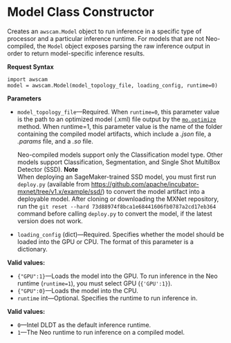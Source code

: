 # Model Class Constructor<a name="deeplens-device-library-awscam-model-constructor"></a>

Creates an `awscam.Model` object to run inference in a specific type of processor and a particular inference runtime\. For models that are not Neo\-compiled, the `Model` object exposes parsing the raw inference output in order to return model\-specific inference results\.

**Request Syntax**

```
import awscam
model = awscam.Model(model_topology_file, loading_config, runtime=0)
```

**Parameters**
+ `model_topology_file`—Required\. When `runtime=0`, this parameter value is the path to an optimized model \(\.xml\) file output by the [`mo.optimize`](#deeplens-device-library-awscam-model-constructor) method\. When runtime=1, this parameter value is the name of the folder containing the compiled model artifacts, which include a *\.json* file, a *\.params* file, and a *\.so* file\.

  Neo\-compiled models support only the Classification model type\. Other models support Classification, Segmentation, and Single Shot MultiBox Detector \(SSD\)\.
**Note**  
When deploying an SageMaker\-trained SSD model, you must first run `deploy.py` \(available from [https://github\.com/apache/incubator\-mxnet/tree/v1\.x/example/ssd/](https://github.com/apache/incubator-mxnet/tree/v1.x/example/ssd/)\) to convert the model artifact into a deployable model\. After cloning or downloading the MXNet repository, run the `git reset --hard 73d88974f8bca1e68441606fb0787a2cd17eb364` command before calling `deploy.py` to convert the model, if the latest version does not work\.
+ `loading_config` \(dict\)—Required\. Specifies whether the model should be loaded into the GPU or CPU\. The format of this parameter is a dictionary\.

**Valid values:**
  + `{"GPU":1}`—Loads the model into the GPU\. To run inference in the Neo runtime \(`runtime=1`\), you must select GPU \(`{'GPU':1}`\)\.
  + `{"GPU":0}`—Loads the model into the CPU\.
+  `runtime` int—Optional\. Specifies the runtime to run inference in\. 

**Valid values:**
  + `0`—Intel DLDT as the default inference runtime\.
  + `1`—The Neo runtime to run inference on a compiled model\.